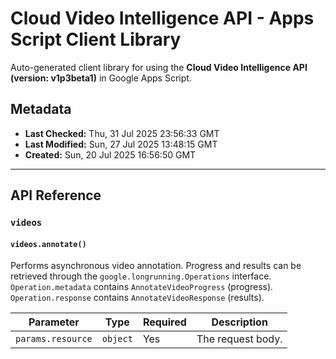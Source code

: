# Cloud Video Intelligence API - Apps Script Client Library

Auto-generated client library for using the **Cloud Video Intelligence API (version: v1p3beta1)** in Google Apps Script.

## Metadata

- **Last Checked:** Thu, 31 Jul 2025 23:56:33 GMT
- **Last Modified:** Sun, 27 Jul 2025 13:48:15 GMT
- **Created:** Sun, 20 Jul 2025 16:56:50 GMT



---

## API Reference

### `videos`

#### `videos.annotate()`

Performs asynchronous video annotation. Progress and results can be retrieved through the `google.longrunning.Operations` interface. `Operation.metadata` contains `AnnotateVideoProgress` (progress). `Operation.response` contains `AnnotateVideoResponse` (results).

| Parameter | Type | Required | Description |
|---|---|---|---|
| `params.resource` | `object` | Yes | The request body. |